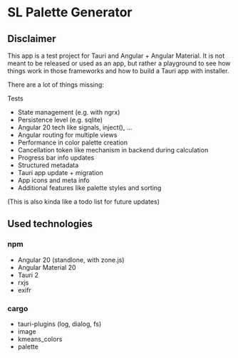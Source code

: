 # SL Palette Generator

## Disclaimer

This app is a test project for Tauri and Angular + Angular Material. It is not meant to be
released or used as an app, but rather a playground to see how things work in those frameworks and
how to build a Tauri app with installer.

There are a lot of things missing:

Tests
- State management (e.g. with ngrx)
- Persistence level (e.g. sqlite)
- Angular 20 tech like signals, inject(), ...
- Angular routing for multiple views
- Performance in color palette creation
- Cancellation token like mechanism in backend during calculation
- Progress bar info updates
- Structured metadata
- Tauri app update + migration
- App icons and meta info
- Additional features like palette styles and sorting

(This is also kinda like a todo list for future updates)

## Used technologies
### npm
- Angular 20 (standlone, with zone.js)
- Angular Material 20
- Tauri 2
- rxjs
- exifr

### cargo
- tauri-plugins (log, dialog, fs)
- image
- kmeans_colors
- palette
